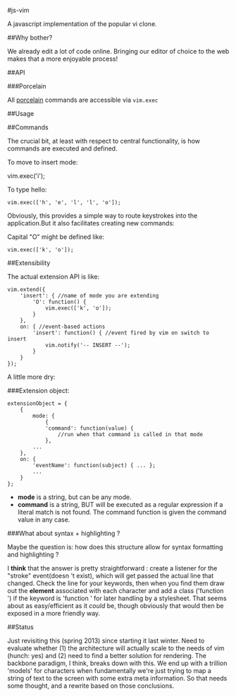 #js-vim

A javascript implementation of the popular vi clone.

##Why bother?

We already edit a lot of code online. Bringing our editor of choice to the web makes that a more enjoyable process!

##API

###Porcelain

All [porcelain](http://git-scm.com/book/ch9-1.html) commands are accessible via <code>vim.exec</code>

##Usage



##Commands

The crucial bit, at least with respect to central functionality, is how commands are executed and defined.

To move to insert mode:

  vim.exec('i');

To type hello:

	vim.exec(['h', 'e', 'l', 'l', 'o']);

Obviously, this provides a simple way to route keystrokes into the application.But it also facilitates creating new commands:

Capital "O"
might be defined like:

	vim.exec(['k', 'o']);


##Extensibility

The actual extension API is like:

	vim.extend({
		'insert': { //name of mode you are extending
			'O': function() {
				vim.exec(['k', 'o']);
			}
		},
		on: { //event-based actions
			'insert': function() { //event fired by vim on switch to insert
				vim.notify('-- INSERT --');
			}
		}
	});

A little more dry:

###Extension object:

	extensionObject = {
		{
			mode: {
			 	{
				'command': function(value) {
					//run when that command is called in that mode
				},
			...
		},
		on: {
			'eventName': function(subject) { ... };
			...
		}
	};

- __mode__ is a string, but can be any mode. 
- __command__ is a string, BUT will be executed as a regular expression if a literal match is not found. The command function is given the command value in any case.

###What about syntax + highlighting ?

Maybe the question is: how does this structure allow for syntax formatting and highlighting ?

I __think__ that the answer is pretty straightforward : create a listener for the "stroke" event(doesn 't exist), which will get passed the actual line that changed. Check the line for your keywords, then when you find them draw out the __element__ associated with each character and add a class ('function ') if the keyword is 'function ' for later handling by a stylesheet. That seems about as easy/efficient as it _could_ be, though obviously that would then be exposed in a more friendly way.

##Status

Just revisiting this (spring 2013) since starting it last winter. Need to evaluate whether (1) the architecture will actually scale to the needs of vim (hunch: yes) and (2) need to find a better solution for rendering. The backbone paradigm, I think, breaks down with this. We end up with a trillion 'models' for characters when fundamentally we're just trying to map a string of text to the screen with some extra meta information. So that needs some thought, and a rewrite based on those conclusions.
